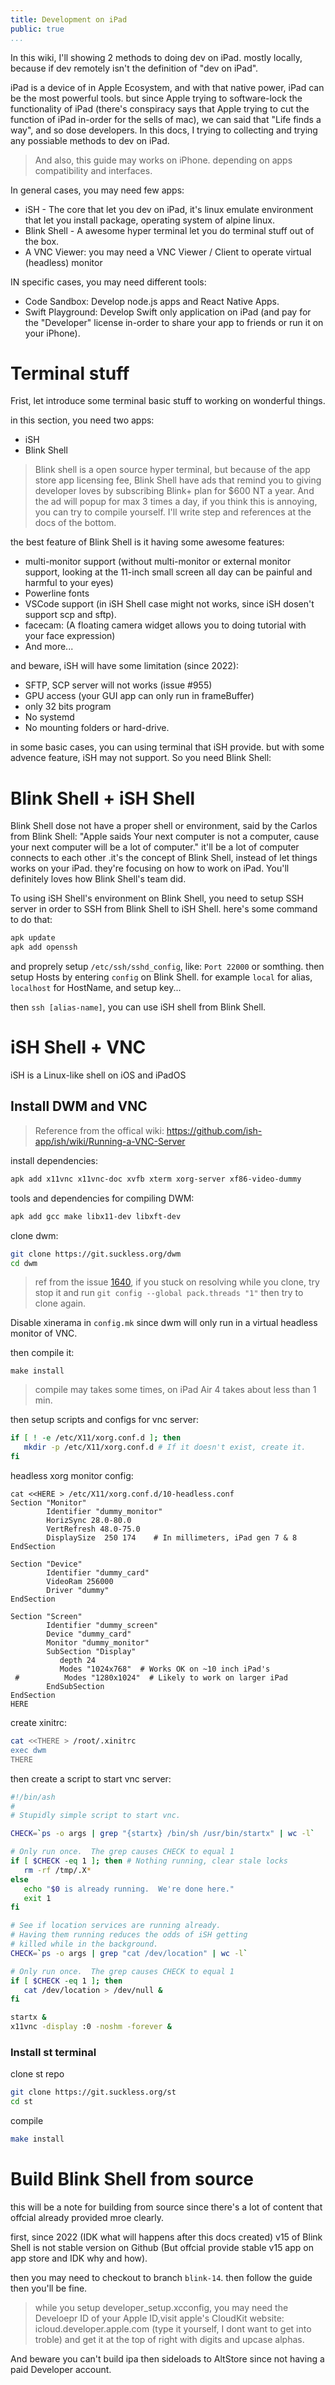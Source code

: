 ```yaml
---
title: Development on iPad
public: true
...
```


In this wiki, I'll showing 2 methods to doing dev on iPad. mostly locally, because if dev remotely isn't the definition of "dev on iPad". 

iPad is a device of in Apple Ecosystem, and with that native power, iPad can be the most powerful tools. but since Apple trying to software-lock the functionality of iPad (there's conspiracy says that Apple trying to cut the function of iPad in-order for the sells of mac), we can said that "Life finds a way", and so dose developers. In this docs, I trying to collecting and trying any possiable methods to dev on iPad.

> And also, this guide may works on iPhone. depending on apps compatibility and interfaces.

In general cases, you may need few apps:

* iSH - The core that let you dev on iPad, it's linux emulate environment that let you install package, operating system of alpine linux.
* Blink Shell - A awesome hyper terminal let you do terminal stuff out of the box.
* A VNC Viewer: you may need a VNC Viewer / Client to operate virtual (headless) monitor

IN specific cases, you may need different tools:

* Code Sandbox: Develop node.js apps and React Native Apps.
* Swift Playground: Develop Swift only application on iPad (and pay for the "Developer" license in-order to share your app to friends or run it on your iPhone).

# Terminal stuff

Frist, let introduce some terminal basic stuff to working on wonderful things.

in this section, you need two apps:

* iSH
* Blink Shell

> Blink shell is a open source hyper terminal, but because of the app store app licensing fee, Blink Shell have ads that remind you to giving developer loves by subscribing Blink+ plan for $600 NT a year. And the ad will popup for max 3 times a day, if you think this is annoying, you can try to compile yourself. I'll write step and references at the docs of the bottom.

the best feature of Blink Shell is it having some awesome features:

* multi-monitor support (without multi-monitor or external monitor support, looking at the 11-inch small screen all day can be painful and harmful to your eyes)
* Powerline fonts
* VSCode support (in iSH Shell case might not works, since iSH dosen't support scp and sftp).
* facecam: (A floating camera widget allows you to doing tutorial with your face expression)
* And more...

and beware, iSH will have some limitation (since 2022):

* SFTP, SCP server will not works (issue #955)
* GPU access (your GUI app can only run in frameBuffer)
* only 32 bits program
* No systemd
* No mounting folders or hard-drive.

in some basic cases, you can using terminal that iSH provide. but with some advence feature, iSH may not support. So you need Blink Shell:

# Blink Shell + iSH Shell

Blink Shell dose not have a proper shell or environment, said by the Carlos from Blink Shell: "Apple saids Your next computer is not a computer, cause your next computer will be a lot of computer." it'll be a lot of computer connects to each other .it's the concept of Blink Shell, instead of let things works on your iPad. they're focusing on how to work on iPad. You'll definitely loves how Blink Shell's team did.

To using iSH Shell's environment on Blink Shell, you need to setup SSH server in order to SSH from Blink Shell to iSH Shell. here's some command to do that:

```bash
apk update
apk add openssh
```

and proprely setup `/etc/ssh/sshd_config`, like: `Port 22000` or somthing. then setup Hosts by entering `config` on Blink Shell. for example `local` for alias, `localhost` for HostName, and setup key...

then `ssh [alias-name]`, you can use iSH shell from Blink Shell.

# iSH Shell + VNC

iSH is a Linux-like shell on iOS and iPadOS

## Install DWM and VNC

> Reference from the offical wiki: https://github.com/ish-app/ish/wiki/Running-a-VNC-Server

install dependencies:

```bash
apk add x11vnc x11vnc-doc xvfb xterm xorg-server xf86-video-dummy 
```

tools and dependencies for compiling DWM:

```bash
apk add gcc make libx11-dev libxft-dev 
```

clone dwm:

```bash
git clone https://git.suckless.org/dwm
cd dwm
```

> ref from the issue [1640](https://github.com/ish-app/ish/issues/1640), if you stuck on resolving while you clone, try stop it and run `git config --global pack.threads "1"` then try to clone again.

Disable xinerama in `config.mk` since dwm will only run in a virtual headless monitor of VNC.

then compile it:

```
make install
```

> compile may takes some times, on iPad Air 4 takes about less than 1 min.

then setup scripts and configs for vnc server:

```bash
if [ ! -e /etc/X11/xorg.conf.d ]; then
   mkdir -p /etc/X11/xorg.conf.d # If it doesn't exist, create it.
fi
```

headless xorg monitor config: 

```
cat <<HERE > /etc/X11/xorg.conf.d/10-headless.conf
Section "Monitor"
        Identifier "dummy_monitor"
        HorizSync 28.0-80.0
        VertRefresh 48.0-75.0
        DisplaySize  250 174    # In millimeters, iPad gen 7 & 8
EndSection

Section "Device"
        Identifier "dummy_card"
        VideoRam 256000
        Driver "dummy"
EndSection

Section "Screen"
        Identifier "dummy_screen"
        Device "dummy_card"
        Monitor "dummy_monitor"
        SubSection "Display"
           depth 24
           Modes "1024x768"  # Works OK on ~10 inch iPad's
 #          Modes "1280x1024"  # Likely to work on larger iPad
        EndSubSection
EndSection
HERE
```

create xinitrc:
```bash
cat <<THERE > /root/.xinitrc
exec dwm
THERE
```

then create a script to start vnc server: 

```bash
#!/bin/ash
#
# Stupidly simple script to start vnc.  

CHECK=`ps -o args | grep "{startx} /bin/sh /usr/bin/startx" | wc -l`

# Only run once.  The grep causes CHECK to equal 1
if [ $CHECK -eq 1 ]; then # Nothing running, clear stale locks
   rm -rf /tmp/.X* 
else
   echo "$0 is already running.  We're done here."
   exit 1
fi

# See if location services are running already.  
# Having them running reduces the odds of iSH getting
# killed while in the background.
CHECK=`ps -o args | grep "cat /dev/location" | wc -l`

# Only run once.  The grep causes CHECK to equal 1
if [ $CHECK -eq 1 ]; then
   cat /dev/location > /dev/null &
fi

startx &
x11vnc -display :0 -noshm -forever & 
```

### Install st terminal

clone st repo

```bash
git clone https://git.suckless.org/st
cd st
```

compile

```bash
make install
```

# Build Blink Shell from source

this will be a note for building from source since there's a lot of content that offcial already provided mroe clearly.

first, since 2022 (IDK what will happens after this docs created) v15 of Blink Shell is not stable version on Github (But offcial provide stable v15 app on app store and IDK why and how).

then you may need to checkout to branch `blink-14`. then follow the guide then you'll be fine.

> while you setup developer_setup.xcconfig, you may need the Develoepr ID of your Apple ID,visit apple's CloudKit website: icloud.developer.apple.com (type it yourself, I dont want to get into troble) and get it at the top of right with digits and upcase alphas.

And beware you can't build ipa then sideloads to AltStore since not having a paid Developer account.